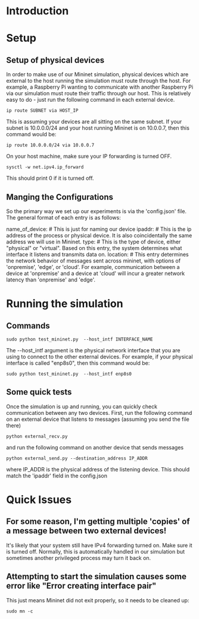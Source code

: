
# Introduction


# Setup

## Setup of physical devices

In order to make use of our Mininet simulation, physical devices which are external to the host running the simulation must route through the host.
For example, a Raspberry Pi wanting to communicate with another Raspberry Pi via our simulation must route their traffic through our host.  This is relatively easy to do - just run the following command in each external device.
```
ip route SUBNET via HOST_IP
```
This is assuming your devices are all sitting on the same subnet.  If your subnet is 10.0.0.0/24 and your host running Mininet is on 10.0.0.7, then this command would be:
```
ip route 10.0.0.0/24 via 10.0.0.7
```

On your host machine, make sure your IP forwarding is turned OFF.
```
sysctl -w net.ipv4.ip_forward 
```
This should print 0 if it is turned off.

## Manging the Configurations

So the primary way we set up our experiments is via the 'config.json' file.
The general format of each entry is as follows:

name_of_device:     # This is just for naming our device
    ipaddr:         # This is the ip address of the process or physical device.  It is also coincidentally the same address we will use in Mininet.
    type:           # This is the type of device, either "physical" or "virtual".  Based on this entry, the system determines what interface it listens and transmits data on.
    location:       # This entry determines the network behavior of messages sent across mininet, with options of 'onpremise', 'edge', or 'cloud'.  For example, communication between a device at 'onpremise' and a device at 'cloud' will incur a greater network latency than 'onpremise' and 'edge'.

# Running the simulation

## Commands

```
sudo python test_mininet.py  --host_intf INTERFACE_NAME
```
The --host_intf argument is the physical network interface that you are using to connect to the other external devices.  For example, if your physical interface is called "enp8s0", then this command would be:
```
sudo python test_mininet.py  --host_intf enp8s0
```


## Some quick tests
Once the simulation is up and running, you can quickly check communication between any two devices. First, run the following command on an external device that listens to messages (assuming you send the file there)
```
python external_recv.py
```
and run the following command on another device that sends messages
```
python external_send.py --destination_address IP_ADDR
```
where IP_ADDR is the physical address of the listening device.  This should match the 'ipaddr' field in the config.json


# Quick Issues

## For some reason, I'm getting multiple 'copies' of a message between two external devices!

It's likely that your system still have IPv4 forwarding turned on.  Make sure it is turned off.  Normally, this is automatically handled in our simulation but sometimes another privileged process may turn it back on.

## Attempting to start the simulation causes some error like "Error creating interface pair"

This just means Mininet did not exit properly, so it needs to be cleaned up:
```
sudo mn -c
```